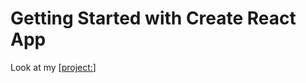 # Getting Started with Create React App
Look at my [[project:](https://alexander-gulevski.github.io/react-power-implicity/)]
 

